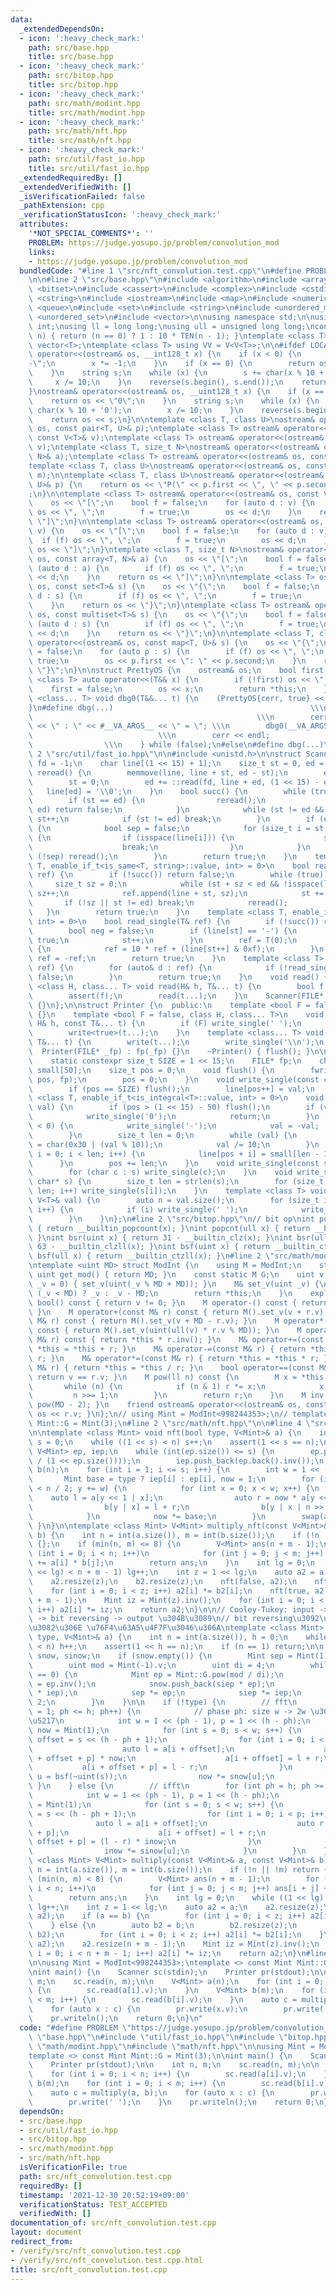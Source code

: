 ```yaml
---
data:
  _extendedDependsOn:
  - icon: ':heavy_check_mark:'
    path: src/base.hpp
    title: src/base.hpp
  - icon: ':heavy_check_mark:'
    path: src/bitop.hpp
    title: src/bitop.hpp
  - icon: ':heavy_check_mark:'
    path: src/math/modint.hpp
    title: src/math/modint.hpp
  - icon: ':heavy_check_mark:'
    path: src/math/nft.hpp
    title: src/math/nft.hpp
  - icon: ':heavy_check_mark:'
    path: src/util/fast_io.hpp
    title: src/util/fast_io.hpp
  _extendedRequiredBy: []
  _extendedVerifiedWith: []
  _isVerificationFailed: false
  _pathExtension: cpp
  _verificationStatusIcon: ':heavy_check_mark:'
  attributes:
    '*NOT_SPECIAL_COMMENTS*': ''
    PROBLEM: https://judge.yosupo.jp/problem/convolution_mod
    links:
    - https://judge.yosupo.jp/problem/convolution_mod
  bundledCode: "#line 1 \"src/nft_convolution.test.cpp\"\n#define PROBLEM \"https://judge.yosupo.jp/problem/convolution_mod\"\
    \n\n#line 2 \"src/base.hpp\"\n#include <algorithm>\n#include <array>\n#include\
    \ <bitset>\n#include <cassert>\n#include <complex>\n#include <cstdio>\n#include\
    \ <cstring>\n#include <iostream>\n#include <map>\n#include <numeric>\n#include\
    \ <queue>\n#include <set>\n#include <string>\n#include <unordered_map>\n#include\
    \ <unordered_set>\n#include <vector>\n\nusing namespace std;\n\nusing uint = unsigned\
    \ int;\nusing ll = long long;\nusing ull = unsigned long long;\nconstexpr ll TEN(int\
    \ n) { return (n == 0) ? 1 : 10 * TEN(n - 1); }\ntemplate <class T> using V =\
    \ vector<T>;\ntemplate <class T> using VV = V<V<T>>;\n\n#ifdef LOCAL\n\nostream&\
    \ operator<<(ostream& os, __int128_t x) {\n    if (x < 0) {\n        os << \"\
    -\";\n        x *= -1;\n    }\n    if (x == 0) {\n        return os << \"0\";\n\
    \    }\n    string s;\n    while (x) {\n        s += char(x % 10 + '0');\n   \
    \     x /= 10;\n    }\n    reverse(s.begin(), s.end());\n    return os << s;\n\
    }\nostream& operator<<(ostream& os, __uint128_t x) {\n    if (x == 0) {\n    \
    \    return os << \"0\";\n    }\n    string s;\n    while (x) {\n        s +=\
    \ char(x % 10 + '0');\n        x /= 10;\n    }\n    reverse(s.begin(), s.end());\n\
    \    return os << s;\n}\n\ntemplate <class T, class U>\nostream& operator<<(ostream&\
    \ os, const pair<T, U>& p);\ntemplate <class T> ostream& operator<<(ostream& os,\
    \ const V<T>& v);\ntemplate <class T> ostream& operator<<(ostream& os, const deque<T>&\
    \ v);\ntemplate <class T, size_t N>\nostream& operator<<(ostream& os, const array<T,\
    \ N>& a);\ntemplate <class T> ostream& operator<<(ostream& os, const set<T>& s);\n\
    template <class T, class U>\nostream& operator<<(ostream& os, const map<T, U>&\
    \ m);\n\ntemplate <class T, class U>\nostream& operator<<(ostream& os, const pair<T,\
    \ U>& p) {\n    return os << \"P(\" << p.first << \", \" << p.second << \")\"\
    ;\n}\n\ntemplate <class T> ostream& operator<<(ostream& os, const V<T>& v) {\n\
    \    os << \"[\";\n    bool f = false;\n    for (auto d : v) {\n        if (f)\
    \ os << \", \";\n        f = true;\n        os << d;\n    }\n    return os <<\
    \ \"]\";\n}\n\ntemplate <class T> ostream& operator<<(ostream& os, const deque<T>&\
    \ v) {\n    os << \"[\";\n    bool f = false;\n    for (auto d : v) {\n      \
    \  if (f) os << \", \";\n        f = true;\n        os << d;\n    }\n    return\
    \ os << \"]\";\n}\ntemplate <class T, size_t N>\nostream& operator<<(ostream&\
    \ os, const array<T, N>& a) {\n    os << \"[\";\n    bool f = false;\n    for\
    \ (auto d : a) {\n        if (f) os << \", \";\n        f = true;\n        os\
    \ << d;\n    }\n    return os << \"]\";\n}\n\ntemplate <class T> ostream& operator<<(ostream&\
    \ os, const set<T>& s) {\n    os << \"{\";\n    bool f = false;\n    for (auto\
    \ d : s) {\n        if (f) os << \", \";\n        f = true;\n        os << d;\n\
    \    }\n    return os << \"}\";\n}\ntemplate <class T> ostream& operator<<(ostream&\
    \ os, const multiset<T>& s) {\n    os << \"{\";\n    bool f = false;\n    for\
    \ (auto d : s) {\n        if (f) os << \", \";\n        f = true;\n        os\
    \ << d;\n    }\n    return os << \"}\";\n}\n\ntemplate <class T, class U>\nostream&\
    \ operator<<(ostream& os, const map<T, U>& s) {\n    os << \"{\";\n    bool f\
    \ = false;\n    for (auto p : s) {\n        if (f) os << \", \";\n        f =\
    \ true;\n        os << p.first << \": \" << p.second;\n    }\n    return os <<\
    \ \"}\";\n}\n\nstruct PrettyOS {\n    ostream& os;\n    bool first;\n\n    template\
    \ <class T> auto operator<<(T&& x) {\n        if (!first) os << \", \";\n    \
    \    first = false;\n        os << x;\n        return *this;\n    }\n};\ntemplate\
    \ <class... T> void dbg0(T&&... t) {\n    (PrettyOS{cerr, true} << ... << t);\n\
    }\n#define dbg(...)                                            \\\n    do {  \
    \                                                  \\\n        cerr << __LINE__\
    \ << \" : \" << #__VA_ARGS__ << \" = \"; \\\n        dbg0(__VA_ARGS__);      \
    \                            \\\n        cerr << endl;                       \
    \                \\\n    } while (false);\n#else\n#define dbg(...)\n#endif\n#line\
    \ 2 \"src/util/fast_io.hpp\"\n\n#include <unistd.h>\n\nstruct Scanner {\n    int\
    \ fd = -1;\n    char line[(1 << 15) + 1];\n    size_t st = 0, ed = 0;\n    void\
    \ reread() {\n        memmove(line, line + st, ed - st);\n        ed -= st;\n\
    \        st = 0;\n        ed += ::read(fd, line + ed, (1 << 15) - ed);\n     \
    \   line[ed] = '\\0';\n    }\n    bool succ() {\n        while (true) {\n    \
    \        if (st == ed) {\n                reread();\n                if (st ==\
    \ ed) return false;\n            }\n            while (st != ed && isspace(line[st]))\
    \ st++;\n            if (st != ed) break;\n        }\n        if (ed - st <= 50)\
    \ {\n            bool sep = false;\n            for (size_t i = st; i < ed; i++)\
    \ {\n                if (isspace(line[i])) {\n                    sep = true;\n\
    \                    break;\n                }\n            }\n            if\
    \ (!sep) reread();\n        }\n        return true;\n    }\n    template <class\
    \ T, enable_if_t<is_same<T, string>::value, int> = 0>\n    bool read_single(T&\
    \ ref) {\n        if (!succ()) return false;\n        while (true) {\n       \
    \     size_t sz = 0;\n            while (st + sz < ed && !isspace(line[st + sz]))\
    \ sz++;\n            ref.append(line + st, sz);\n            st += sz;\n     \
    \       if (!sz || st != ed) break;\n            reread();            \n     \
    \   }\n        return true;\n    }\n    template <class T, enable_if_t<is_integral<T>::value,\
    \ int> = 0>\n    bool read_single(T& ref) {\n        if (!succ()) return false;\n\
    \        bool neg = false;\n        if (line[st] == '-') {\n            neg =\
    \ true;\n            st++;\n        }\n        ref = T(0);\n        while (isdigit(line[st]))\
    \ {\n            ref = 10 * ref + (line[st++] & 0xf);\n        }\n        if (neg)\
    \ ref = -ref;\n        return true;\n    }\n    template <class T> bool read_single(V<T>&\
    \ ref) {\n        for (auto& d : ref) {\n            if (!read_single(d)) return\
    \ false;\n        }\n        return true;\n    }\n    void read() {}\n    template\
    \ <class H, class... T> void read(H& h, T&... t) {\n        bool f = read_single(h);\n\
    \        assert(f);\n        read(t...);\n    }\n    Scanner(FILE* fp) : fd(fileno(fp))\
    \ {}\n};\n\nstruct Printer {\n  public:\n    template <bool F = false> void write()\
    \ {}\n    template <bool F = false, class H, class... T>\n    void write(const\
    \ H& h, const T&... t) {\n        if (F) write_single(' ');\n        write_single(h);\n\
    \        write<true>(t...);\n    }\n    template <class... T> void writeln(const\
    \ T&... t) {\n        write(t...);\n        write_single('\\n');\n    }\n\n  \
    \  Printer(FILE* _fp) : fp(_fp) {}\n    ~Printer() { flush(); }\n\n  private:\n\
    \    static constexpr size_t SIZE = 1 << 15;\n    FILE* fp;\n    char line[SIZE],\
    \ small[50];\n    size_t pos = 0;\n    void flush() {\n        fwrite(line, 1,\
    \ pos, fp);\n        pos = 0;\n    }\n    void write_single(const char& val) {\n\
    \        if (pos == SIZE) flush();\n        line[pos++] = val;\n    }\n    template\
    \ <class T, enable_if_t<is_integral<T>::value, int> = 0>\n    void write_single(T\
    \ val) {\n        if (pos > (1 << 15) - 50) flush();\n        if (val == 0) {\n\
    \            write_single('0');\n            return;\n        }\n        if (val\
    \ < 0) {\n            write_single('-');\n            val = -val;  // todo min\n\
    \        }\n        size_t len = 0;\n        while (val) {\n            small[len++]\
    \ = char(0x30 | (val % 10));\n            val /= 10;\n        }\n        for (size_t\
    \ i = 0; i < len; i++) {\n            line[pos + i] = small[len - 1 - i];\n  \
    \      }\n        pos += len;\n    }\n    void write_single(const string& s) {\n\
    \        for (char c : s) write_single(c);\n    }\n    void write_single(const\
    \ char* s) {\n        size_t len = strlen(s);\n        for (size_t i = 0; i <\
    \ len; i++) write_single(s[i]);\n    }\n    template <class T> void write_single(const\
    \ V<T>& val) {\n        auto n = val.size();\n        for (size_t i = 0; i < n;\
    \ i++) {\n            if (i) write_single(' ');\n            write_single(val[i]);\n\
    \        }\n    }\n};\n#line 2 \"src/bitop.hpp\"\n// bit op\nint popcnt(uint x)\
    \ { return __builtin_popcount(x); }\nint popcnt(ull x) { return __builtin_popcountll(x);\
    \ }\nint bsr(uint x) { return 31 - __builtin_clz(x); }\nint bsr(ull x) { return\
    \ 63 - __builtin_clzll(x); }\nint bsf(uint x) { return __builtin_ctz(x); }\nint\
    \ bsf(ull x) { return __builtin_ctzll(x); }\n#line 2 \"src/math/modint.hpp\"\n\
    \ntemplate <uint MD> struct ModInt {\n    using M = ModInt;\n    static constexpr\
    \ uint get_mod() { return MD; }\n    const static M G;\n    uint v;\n    ModInt(ll\
    \ _v = 0) { set_v(uint(_v % MD + MD)); }\n    M& set_v(uint _v) {\n        v =\
    \ (_v < MD) ? _v : _v - MD;\n        return *this;\n    }\n    explicit operator\
    \ bool() const { return v != 0; }\n    M operator-() const { return M() - *this;\
    \ }\n    M operator+(const M& r) const { return M().set_v(v + r.v); }\n    M operator-(const\
    \ M& r) const { return M().set_v(v + MD - r.v); }\n    M operator*(const M& r)\
    \ const { return M().set_v(uint(ull(v) * r.v % MD)); }\n    M operator/(const\
    \ M& r) const { return *this * r.inv(); }\n    M& operator+=(const M& r) { return\
    \ *this = *this + r; }\n    M& operator-=(const M& r) { return *this = *this -\
    \ r; }\n    M& operator*=(const M& r) { return *this = *this * r; }\n    M& operator/=(const\
    \ M& r) { return *this = *this / r; }\n    bool operator==(const M& r) const {\
    \ return v == r.v; }\n    M pow(ll n) const {\n        M x = *this, r = 1;\n \
    \       while (n) {\n            if (n & 1) r *= x;\n            x *= x;\n   \
    \         n >>= 1;\n        }\n        return r;\n    }\n    M inv() const { return\
    \ pow(MD - 2); }\n    friend ostream& operator<<(ostream& os, const M& r) { return\
    \ os << r.v; }\n};\n// using Mint = ModInt<998244353>;\n// template<> const Mint\
    \ Mint::G = Mint(3);\n#line 2 \"src/math/nft.hpp\"\n\n#line 4 \"src/math/nft.hpp\"\
    \n\ntemplate <class Mint> void nft(bool type, V<Mint>& a) {\n    int n = int(a.size()),\
    \ s = 0;\n    while ((1 << s) < n) s++;\n    assert(1 << s == n);\n\n    static\
    \ V<Mint> ep, iep;\n    while (int(ep.size()) <= s) {\n        ep.push_back(Mint::G.pow(Mint(-1).v\
    \ / (1 << ep.size())));\n        iep.push_back(ep.back().inv());\n    }\n    V<Mint>\
    \ b(n);\n    for (int i = 1; i <= s; i++) {\n        int w = 1 << (s - i);\n \
    \       Mint base = type ? iep[i] : ep[i], now = 1;\n        for (int y = 0; y\
    \ < n / 2; y += w) {\n            for (int x = 0; x < w; x++) {\n            \
    \    auto l = a[y << 1 | x];\n                auto r = now * a[y << 1 | x | w];\n\
    \                b[y | x] = l + r;\n                b[y | x | n >> 1] = l - r;\n\
    \            }\n            now *= base;\n        }\n        swap(a, b);\n   \
    \ }\n}\n\ntemplate <class Mint> V<Mint> multiply_nft(const V<Mint>& a, const V<Mint>&\
    \ b) {\n    int n = int(a.size()), m = int(b.size());\n    if (!n || !m) return\
    \ {};\n    if (min(n, m) <= 8) {\n        V<Mint> ans(n + m - 1);\n        for\
    \ (int i = 0; i < n; i++)\n            for (int j = 0; j < m; j++) ans[i + j]\
    \ += a[i] * b[j];\n        return ans;\n    }\n    int lg = 0;\n    while ((1\
    \ << lg) < n + m - 1) lg++;\n    int z = 1 << lg;\n    auto a2 = a, b2 = b;\n\
    \    a2.resize(z);\n    b2.resize(z);\n    nft(false, a2);\n    nft(false, b2);\n\
    \    for (int i = 0; i < z; i++) a2[i] *= b2[i];\n    nft(true, a2);\n    a2.resize(n\
    \ + m - 1);\n    Mint iz = Mint(z).inv();\n    for (int i = 0; i < n + m - 1;\
    \ i++) a2[i] *= iz;\n    return a2;\n}\n\n// Cooley-Tukey: input -> butterfly\
    \ -> bit reversing -> output \u304B\u3089\n// bit reversing\u3092\u629C\u3044\u305F\
    \u3082\u306E \u76F4\u63A5\u4F7F\u3046\u306A\ntemplate <class Mint> void butterfly(bool\
    \ type, V<Mint>& a) {\n    int n = int(a.size()), h = 0;\n    while ((1 << h)\
    \ < n) h++;\n    assert(1 << h == n);\n    if (n == 1) return;\n\n    static V<Mint>\
    \ snow, sinow;\n    if (snow.empty()) {\n        Mint sep = Mint(1), siep = Mint(1);\n\
    \        uint mod = Mint(-1).v;\n        uint di = 4;\n        while (mod % di\
    \ == 0) {\n            Mint ep = Mint::G.pow(mod / di);\n            Mint iep\
    \ = ep.inv();\n            snow.push_back(siep * ep);\n            sinow.push_back(sep\
    \ * iep);\n            sep *= ep;\n            siep *= iep;\n            di *=\
    \ 2;\n        }\n    }\n\n    if (!type) {\n        // fft\n        for (int ph\
    \ = 1; ph <= h; ph++) {\n            // phase ph: size w -> 2w \u306E FFT, p \u4E26\
    \u5217\n            int w = 1 << (ph - 1), p = 1 << (h - ph);\n            Mint\
    \ now = Mint(1);\n            for (int s = 0; s < w; s++) {\n                int\
    \ offset = s << (h - ph + 1);\n                for (int i = 0; i < p; i++) {\n\
    \                    auto l = a[i + offset];\n                    auto r = a[i\
    \ + offset + p] * now;\n                    a[i + offset] = l + r;\n         \
    \           a[i + offset + p] = l - r;\n                }\n                int\
    \ u = bsf(~uint(s));\n                now *= snow[u];\n            }\n       \
    \ }\n    } else {\n        // ifft\n        for (int ph = h; ph >= 1; ph--) {\n\
    \            int w = 1 << (ph - 1), p = 1 << (h - ph);\n            Mint inow\
    \ = Mint(1);\n            for (int s = 0; s < w; s++) {\n                int offset\
    \ = s << (h - ph + 1);\n                for (int i = 0; i < p; i++) {\n      \
    \              auto l = a[i + offset];\n                    auto r = a[i + offset\
    \ + p];\n                    a[i + offset] = l + r;\n                    a[i +\
    \ offset + p] = (l - r) * inow;\n                }\n                int u = bsf(~uint(s));\n\
    \                inow *= sinow[u];\n            }\n        }\n    }\n}\n\ntemplate\
    \ <class Mint> V<Mint> multiply(const V<Mint>& a, const V<Mint>& b) {\n    int\
    \ n = int(a.size()), m = int(b.size());\n    if (!n || !m) return {};\n    if\
    \ (min(n, m) < 8) {\n        V<Mint> ans(n + m - 1);\n        for (int i = 0;\
    \ i < n; i++)\n            for (int j = 0; j < m; j++) ans[i + j] += a[i] * b[j];\n\
    \        return ans;\n    }\n    int lg = 0;\n    while ((1 << lg) < n + m - 1)\
    \ lg++;\n    int z = 1 << lg;\n    auto a2 = a;\n    a2.resize(z);\n    butterfly(false,\
    \ a2);\n    if (a == b) {\n        for (int i = 0; i < z; i++) a2[i] *= a2[i];\n\
    \    } else {\n        auto b2 = b;\n        b2.resize(z);\n        butterfly(false,\
    \ b2);\n        for (int i = 0; i < z; i++) a2[i] *= b2[i];\n    }\n    butterfly(true,\
    \ a2);\n    a2.resize(n + m - 1);\n    Mint iz = Mint(z).inv();\n    for (int\
    \ i = 0; i < n + m - 1; i++) a2[i] *= iz;\n    return a2;\n}\n#line 8 \"src/nft_convolution.test.cpp\"\
    \n\nusing Mint = ModInt<998244353>;\ntemplate <> const Mint Mint::G = Mint(3);\n\
    \nint main() {\n    Scanner sc(stdin);\n    Printer pr(stdout);\n\n    int n,\
    \ m;\n    sc.read(n, m);\n\n    V<Mint> a(n);\n    for (int i = 0; i < n; i++)\
    \ {\n        sc.read(a[i].v);\n    }\n    V<Mint> b(m);\n    for (int i = 0; i\
    \ < m; i++) {\n        sc.read(b[i].v);\n    }\n    auto c = multiply(a, b);\n\
    \    for (auto x : c) {\n        pr.write(x.v);\n        pr.write(' ');\n    }\n\
    \    pr.writeln();\n    return 0;\n}\n"
  code: "#define PROBLEM \"https://judge.yosupo.jp/problem/convolution_mod\"\n\n#include\
    \ \"base.hpp\"\n#include \"util/fast_io.hpp\"\n#include \"bitop.hpp\"\n#include\
    \ \"math/modint.hpp\"\n#include \"math/nft.hpp\"\n\nusing Mint = ModInt<998244353>;\n\
    template <> const Mint Mint::G = Mint(3);\n\nint main() {\n    Scanner sc(stdin);\n\
    \    Printer pr(stdout);\n\n    int n, m;\n    sc.read(n, m);\n\n    V<Mint> a(n);\n\
    \    for (int i = 0; i < n; i++) {\n        sc.read(a[i].v);\n    }\n    V<Mint>\
    \ b(m);\n    for (int i = 0; i < m; i++) {\n        sc.read(b[i].v);\n    }\n\
    \    auto c = multiply(a, b);\n    for (auto x : c) {\n        pr.write(x.v);\n\
    \        pr.write(' ');\n    }\n    pr.writeln();\n    return 0;\n}\n"
  dependsOn:
  - src/base.hpp
  - src/util/fast_io.hpp
  - src/bitop.hpp
  - src/math/modint.hpp
  - src/math/nft.hpp
  isVerificationFile: true
  path: src/nft_convolution.test.cpp
  requiredBy: []
  timestamp: '2021-12-30 20:52:19+09:00'
  verificationStatus: TEST_ACCEPTED
  verifiedWith: []
documentation_of: src/nft_convolution.test.cpp
layout: document
redirect_from:
- /verify/src/nft_convolution.test.cpp
- /verify/src/nft_convolution.test.cpp.html
title: src/nft_convolution.test.cpp
---
```

